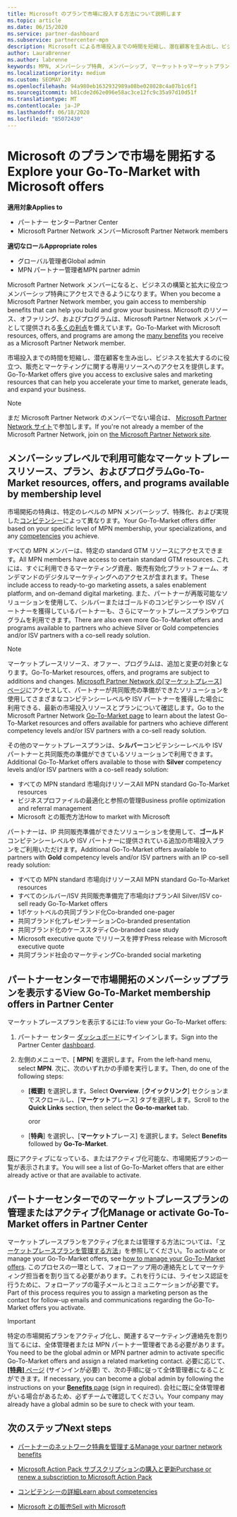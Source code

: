 ```yaml
---
title: Microsoft のプランで市場に投入する方法について説明します
ms.topic: article
ms.date: 06/15/2020
ms.service: partner-dashboard
ms.subservice: partnercenter-mpn
description: Microsoft による市場投入までの時間を短縮し、潜在顧客を生み出し、ビジネスを拡大するのに役立つ情報を提供します。
author: LauraBrenner
ms.author: labrenne
keywords: MPN, メンバーシップ特典, メンバーシップ, マーケットトゥマーケットプラン, Microsoft との市場投入, マーケットへの移行, ゴールドメンバーシップ, シルバーメンバーシップ
ms.localizationpriority: medium
ms.custom: SEOMAY.20
ms.openlocfilehash: 94a980eb1632932989a08be028028c4a07b1c6f1
ms.sourcegitcommit: b81cde2d62e096e58ac3ce12fc9c35a97d10d51f
ms.translationtype: MT
ms.contentlocale: ja-JP
ms.lasthandoff: 06/18/2020
ms.locfileid: "85072430"
---
```

# <a name="explore-your-go-to-market-with-microsoft-offers"></a><span data-ttu-id="4af57-104">Microsoft のプランで市場を開拓する</span><span class="sxs-lookup"><span data-stu-id="4af57-104">Explore your Go-To-Market with Microsoft offers</span></span>

<span data-ttu-id="4af57-105">**適用対象**</span><span class="sxs-lookup"><span data-stu-id="4af57-105">**Applies to**</span></span>

- <span data-ttu-id="4af57-106">パートナー センター</span><span class="sxs-lookup"><span data-stu-id="4af57-106">Partner Center</span></span>
- <span data-ttu-id="4af57-107">Microsoft Partner Network メンバー</span><span class="sxs-lookup"><span data-stu-id="4af57-107">Microsoft Partner Network members</span></span>

<span data-ttu-id="4af57-108">**適切なロール**</span><span class="sxs-lookup"><span data-stu-id="4af57-108">**Appropriate roles**</span></span>

- <span data-ttu-id="4af57-109">グローバル管理者</span><span class="sxs-lookup"><span data-stu-id="4af57-109">Global admin</span></span>
- <span data-ttu-id="4af57-110">MPN パートナー管理者</span><span class="sxs-lookup"><span data-stu-id="4af57-110">MPN partner admin</span></span>

<span data-ttu-id="4af57-111">Microsoft Partner Network メンバーになると、ビジネスの構築と拡大に役立つメンバーシップ特典にアクセスできるようになります。</span><span class="sxs-lookup"><span data-stu-id="4af57-111">When you become a Microsoft Partner Network member, you gain access to membership benefits that can help you build and grow your business.</span></span> <span data-ttu-id="4af57-112">Microsoft のリソース、オファリング、およびプログラムは、Microsoft Partner Network メンバーとして提供される[多くの利点](https://partner.microsoft.com/manage-your-partner-network-benefits)を備えています。</span><span class="sxs-lookup"><span data-stu-id="4af57-112">Go-To-Market with Microsoft resources, offers, and programs are among the [many benefits](https://partner.microsoft.com/manage-your-partner-network-benefits) you receive as a Microsoft Partner Network member.</span></span>

<span data-ttu-id="4af57-113">市場投入までの時間を短縮し、潜在顧客を生み出し、ビジネスを拡大するのに役立つ、販売とマーケティングに関する専用リソースへのアクセスを提供します。</span><span class="sxs-lookup"><span data-stu-id="4af57-113">Go-To-Market offers give you access to exclusive sales and marketing resources that can help you accelerate your time to market, generate leads, and expand your business.</span></span>

>[!NOTE]
><span data-ttu-id="4af57-114">まだ Microsoft Partner Network のメンバーでない場合は、 [Microsoft Partner Network サイト](https://partner.microsoft.com/membership)で参加します。</span><span class="sxs-lookup"><span data-stu-id="4af57-114">If you're not already a member of the Microsoft Partner Network, join on [the Microsoft Partner Network site](https://partner.microsoft.com/membership).</span></span>

## <a name="go-to-market-resources-offers-and-programs-available-by-membership-level"></a><span data-ttu-id="4af57-115">メンバーシップレベルで利用可能なマーケットプレースリソース、プラン、およびプログラム</span><span class="sxs-lookup"><span data-stu-id="4af57-115">Go-To-Market resources, offers, and programs available by membership level</span></span>

<span data-ttu-id="4af57-116">市場開拓の特典は、特定のレベルの MPN メンバーシップ、特殊化、および実現した[コンピテンシー](learn-about-competencies.md)によって異なります。</span><span class="sxs-lookup"><span data-stu-id="4af57-116">Your Go-To-Market offers differ based on your specific level of MPN membership, your specializations, and any [competencies](learn-about-competencies.md) you achieve.</span></span>

<span data-ttu-id="4af57-117">すべての MPN メンバーは、特定の standard GTM リソースにアクセスできます。</span><span class="sxs-lookup"><span data-stu-id="4af57-117">All MPN members have access to certain standard GTM resources.</span></span> <span data-ttu-id="4af57-118">これには、すぐに利用できるマーケティング資産、販売有効化プラットフォーム、オンデマンドのデジタルマーケティングへのアクセスが含まれます。</span><span class="sxs-lookup"><span data-stu-id="4af57-118">These include access to ready-to-go marketing assets, a sales enablement platform, and on-demand digital marketing.</span></span> <span data-ttu-id="4af57-119">また、パートナーが再販可能なソリューションを使用して、シルバーまたはゴールドのコンピテンシーや ISV パートナーを獲得しているパートナーも、さらにマーケットプレースプランやプログラムを利用できます。</span><span class="sxs-lookup"><span data-stu-id="4af57-119">There are also even more Go-To-Market offers and programs available to partners who achieve Silver or Gold competencies and/or ISV partners with a co-sell ready solution.</span></span>

>[!NOTE]
><span data-ttu-id="4af57-120">マーケットプレースリソース、オファー、プログラムは、追加と変更の対象となります。</span><span class="sxs-lookup"><span data-stu-id="4af57-120">Go-To-Market resources, offers, and programs are subject to additions and changes.</span></span> <span data-ttu-id="4af57-121">[Microsoft Partner Network の[マーケットプレース] ページ](https://partner.microsoft.com/membership/go-to-market)にアクセスして、パートナーが共同販売の準備ができたソリューションを使用してさまざまなコンピテンシーレベルや ISV パートナーを獲得した場合に利用できる、最新の市場投入リソースとプランについて確認します。</span><span class="sxs-lookup"><span data-stu-id="4af57-121">Go to the Microsoft Partner Network [Go-To-Market page](https://partner.microsoft.com/membership/go-to-market) to learn about the latest Go-To-Market resources and offers available for partners who achieve different competency levels and/or ISV partners with a co-sell ready solution.</span></span>

<span data-ttu-id="4af57-122">その他のマーケットプレースプランは、**シルバー**コンピテンシーレベルや ISV パートナーと共同販売の準備ができているソリューションで利用できます。</span><span class="sxs-lookup"><span data-stu-id="4af57-122">Additional Go-To-Market offers available to those with **Silver** competency levels and/or ISV partners with a co-sell ready solution:</span></span>

- <span data-ttu-id="4af57-123">すべての MPN standard 市場向けリソース</span><span class="sxs-lookup"><span data-stu-id="4af57-123">All MPN standard Go-To-Market resources</span></span>
- <span data-ttu-id="4af57-124">ビジネスプロファイルの最適化と参照の管理</span><span class="sxs-lookup"><span data-stu-id="4af57-124">Business profile optimization and referral management</span></span>
- <span data-ttu-id="4af57-125">Microsoft との販売方法</span><span class="sxs-lookup"><span data-stu-id="4af57-125">How to market with Microsoft</span></span>

<span data-ttu-id="4af57-126">パートナーは、IP 共同販売準備ができたソリューションを使用して、**ゴールド**コンピテンシーレベルや ISV パートナーに提供されている追加の市場投入プランをご利用いただけます。</span><span class="sxs-lookup"><span data-stu-id="4af57-126">Additional Go-To-Market offers available to partners with **Gold** competency levels and/or ISV partners with an IP co-sell ready solution:</span></span>

- <span data-ttu-id="4af57-127">すべての MPN standard 市場向けリソース</span><span class="sxs-lookup"><span data-stu-id="4af57-127">All MPN standard Go-To-Market resources</span></span>
- <span data-ttu-id="4af57-128">すべてのシルバー/ISV 共同販売準備完了市場向けプラン</span><span class="sxs-lookup"><span data-stu-id="4af57-128">All Silver/ISV co-sell ready Go-To-Market offers</span></span>
- <span data-ttu-id="4af57-129">1ポケットベルの共同ブランド化</span><span class="sxs-lookup"><span data-stu-id="4af57-129">Co-branded one-pager</span></span>
- <span data-ttu-id="4af57-130">共同ブランド化プレゼンテーション</span><span class="sxs-lookup"><span data-stu-id="4af57-130">Co-branded presentation</span></span>
- <span data-ttu-id="4af57-131">共同ブランド化のケーススタディ</span><span class="sxs-lookup"><span data-stu-id="4af57-131">Co-branded case study</span></span>
- <span data-ttu-id="4af57-132">Microsoft executive quote でリリースを押す</span><span class="sxs-lookup"><span data-stu-id="4af57-132">Press release with Microsoft executive quote</span></span>
- <span data-ttu-id="4af57-133">共同ブランド社会のマーケティング</span><span class="sxs-lookup"><span data-stu-id="4af57-133">Co-branded social marketing</span></span>

## <a name="view-go-to-market-membership-offers-in-partner-center"></a><span data-ttu-id="4af57-134">パートナーセンターで市場開拓のメンバーシッププランを表示する</span><span class="sxs-lookup"><span data-stu-id="4af57-134">View Go-To-Market membership offers in Partner Center</span></span>

<span data-ttu-id="4af57-135">マーケットプレースプランを表示するには:</span><span class="sxs-lookup"><span data-stu-id="4af57-135">To view your Go-To-Market offers:</span></span>

1. <span data-ttu-id="4af57-136">パートナー センター [ダッシュボード](https://partner.microsoft.com/dashboard)にサインインします。</span><span class="sxs-lookup"><span data-stu-id="4af57-136">Sign into the Partner Center [dashboard](https://partner.microsoft.com/dashboard).</span></span>

2. <span data-ttu-id="4af57-137">左側のメニューで、[ **MPN**] を選択します。</span><span class="sxs-lookup"><span data-stu-id="4af57-137">From the left-hand menu, select **MPN**.</span></span> <span data-ttu-id="4af57-138">次に、次のいずれかの手順を実行します。</span><span class="sxs-lookup"><span data-stu-id="4af57-138">Then, do one of the following steps:</span></span>

   - <span data-ttu-id="4af57-139">**[概要]** を選択します。</span><span class="sxs-lookup"><span data-stu-id="4af57-139">Select **Overview**.</span></span> <span data-ttu-id="4af57-140">[**クイックリンク**] セクションまでスクロールし、[**マーケット**プレース] タブを選択します。</span><span class="sxs-lookup"><span data-stu-id="4af57-140">Scroll to the **Quick Links** section, then select the **Go-to-market** tab.</span></span>

     <span data-ttu-id="4af57-141">or</span><span class="sxs-lookup"><span data-stu-id="4af57-141">or</span></span>

   - <span data-ttu-id="4af57-142">[**特典**] を選択し、[**マーケット**プレース] を選択します。</span><span class="sxs-lookup"><span data-stu-id="4af57-142">Select **Benefits** followed by **Go-To-Market**.</span></span>

<span data-ttu-id="4af57-143">既にアクティブになっている、またはアクティブ化可能な、市場開拓プランの一覧が表示されます。</span><span class="sxs-lookup"><span data-stu-id="4af57-143">You will see a list of Go-To-Market offers that are either already active or that are available to activate.</span></span>

## <a name="manage-or-activate-go-to-market-offers-in-partner-center"></a><span data-ttu-id="4af57-144">パートナーセンターでのマーケットプレースプランの管理またはアクティブ化</span><span class="sxs-lookup"><span data-stu-id="4af57-144">Manage or activate Go-To-Market offers in Partner Center</span></span>

<span data-ttu-id="4af57-145">マーケットプレースプランをアクティブ化または管理する方法については、「[マーケットプレースプランを管理する方法](manage-your-partner-network-benefits.md#manage-go-to-market-offers)」を参照してください。</span><span class="sxs-lookup"><span data-stu-id="4af57-145">To activate or manage your Go-To-Market offers, see [how to manage your Go-To-Market offers](manage-your-partner-network-benefits.md#manage-go-to-market-offers).</span></span> <span data-ttu-id="4af57-146">このプロセスの一環として、フォローアップ用の連絡先としてマーケティング担当者を割り当てる必要があります。これを行うには、ライセンス認証を行うために、フォローアップの電子メールとコミュニケーションが必要です。</span><span class="sxs-lookup"><span data-stu-id="4af57-146">Part of this process requires you to assign a marketing person as the contact for follow-up emails and communications regarding the Go-To-Market offers you activate.</span></span>

>[!IMPORTANT]
><span data-ttu-id="4af57-147">特定の市場開拓プランをアクティブ化し、関連するマーケティング連絡先を割り当てるには、全体管理者または MPN パートナー管理者である必要があります。</span><span class="sxs-lookup"><span data-stu-id="4af57-147">You need to be the global admin or MPN partner admin to activate specific Go-To-Market offers and assign a related marketing contact.</span></span> <span data-ttu-id="4af57-148">必要に応じて、[ **[特典]** ページ](https://partnercenter.microsoft.com/pcv/partnership/benefits) (サインインが必要) で、次の手順に従って全体管理者になることができます。</span><span class="sxs-lookup"><span data-stu-id="4af57-148">If necessary, you can become a global admin by following the instructions on your [**Benefits** page](https://partnercenter.microsoft.com/pcv/partnership/benefits) (sign in required).</span></span> <span data-ttu-id="4af57-149">会社に既に全体管理者がいる場合があるため、必ずチームで確認してください。</span><span class="sxs-lookup"><span data-stu-id="4af57-149">Your company may already have a global admin so be sure to check with your team.</span></span>

## <a name="next-steps"></a><span data-ttu-id="4af57-150">次のステップ</span><span class="sxs-lookup"><span data-stu-id="4af57-150">Next steps</span></span>

- [<span data-ttu-id="4af57-151">パートナーのネットワーク特典を管理する</span><span class="sxs-lookup"><span data-stu-id="4af57-151">Manage your partner network benefits</span></span>](manage-your-partner-network-benefits.md)

- [<span data-ttu-id="4af57-152">Microsoft Action Pack サブスクリプションの購入と更新</span><span class="sxs-lookup"><span data-stu-id="4af57-152">Purchase or renew a subscription to Microsoft Action Pack</span></span>](mpn-get-action-pack.md)

- [<span data-ttu-id="4af57-153">コンピテンシーの詳細</span><span class="sxs-lookup"><span data-stu-id="4af57-153">Learn about competencies</span></span>](learn-about-competencies.md)

- [<span data-ttu-id="4af57-154">Microsoft との販売</span><span class="sxs-lookup"><span data-stu-id="4af57-154">Sell with Microsoft</span></span>](https://partner.microsoft.com/membership/sell-with-microsoft)
